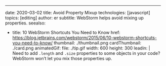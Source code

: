 ---
date: 2020-03-02 title: Avoid Property Mixup technologies: [javascript] topics: [editing] author: er subtitle: WebStorm helps avoid mixing up properties. seealso:
- title: 10 WebStorm Shortcuts You Need to Know href: https://blog.jetbrains.com/webstorm/2015/06/10-webstorm-shortcuts-you-need-to-know/ thumbnail: ./thumbnail.png cardThumbnail: ./card.png animatedGif: file: ./tip.gif width: 600 height: 300 leadin: | Need to add `.length` and `.size` properties to some objects in your code? WebStorm won’t let you mix those properties up. 
